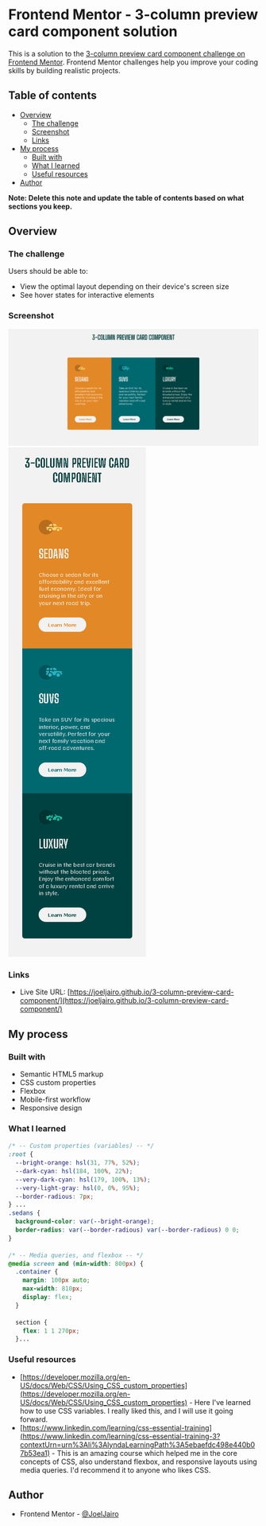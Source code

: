 # Frontend Mentor - 3-column preview card component solution

This is a solution to the [3-column preview card component challenge on Frontend Mentor](https://www.frontendmentor.io/challenges/3column-preview-card-component-pH92eAR2-). Frontend Mentor challenges help you improve your coding skills by building realistic projects.

## Table of contents

- [Overview](#overview)
  - [The challenge](#the-challenge)
  - [Screenshot](#screenshot)
  - [Links](#links)
- [My process](#my-process)
  - [Built with](#built-with)
  - [What I learned](#what-i-learned)
  - [Useful resources](#useful-resources)
- [Author](#author)

**Note: Delete this note and update the table of contents based on what sections you keep.**

## Overview

### The challenge

Users should be able to:

- View the optimal layout depending on their device's screen size
- See hover states for interactive elements

### Screenshot

![](./my-screenshots/desktop-screenshot.png)
![](./my-screenshots/mobile-screenshot.png)

### Links

- Live Site URL: [https://joeljairo.github.io/3-column-preview-card-component/](https://joeljairo.github.io/3-column-preview-card-component/)

## My process

### Built with

- Semantic HTML5 markup
- CSS custom properties
- Flexbox
- Mobile-first workflow
- Responsive design

### What I learned

```css
/* -- Custom properties (variables) -- */
:root {
  --bright-orange: hsl(31, 77%, 52%);
  --dark-cyan: hsl(184, 100%, 22%);
  --very-dark-cyan: hsl(179, 100%, 13%);
  --very-light-gray: hsl(0, 0%, 95%);
  --border-radious: 7px;
} ...
.sedans {
  background-color: var(--bright-orange);
  border-radius: var(--border-radious) var(--border-radious) 0 0;
}

/* -- Media queries, and flexbox -- */
@media screen and (min-width: 800px) {
  .container {
    margin: 100px auto;
    max-width: 810px;
    display: flex;
  }

  section {
    flex: 1 1 270px;
  }...
```

### Useful resources

- [https://developer.mozilla.org/en-US/docs/Web/CSS/Using_CSS_custom_properties](https://developer.mozilla.org/en-US/docs/Web/CSS/Using_CSS_custom_properties) - Here I've learned how to use CSS variables. I really liked this, and I will use it going forward.
- [https://www.linkedin.com/learning/css-essential-training](https://www.linkedin.com/learning/css-essential-training-3?contextUrn=urn%3Ali%3AlyndaLearningPath%3A5ebaefdc498e440b07b53ea1) - This is an amazing course which helped me in the core concepts of CSS, also understand flexbox, and responsive layouts using media queries. I'd recommend it to anyone who likes CSS.

## Author

- Frontend Mentor - [@JoelJairo](https://www.frontendmentor.io/profile/JoelJairo)

